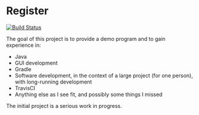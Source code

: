 # Register

[![Build Status](https://travis-ci.org/asinck/register.svg?branch=master)](https://travis-ci.org/asinck/register)

The goal of this project is to provide a demo program and to gain experience in:

-   Java
-   GUI development
-   Gradle
-   Software development, in the context of a large project (for one person), with long-running development
-   TravisCI
-   Anything else as I see fit, and possibly some things I missed

The initial project is a serious work in progress.

